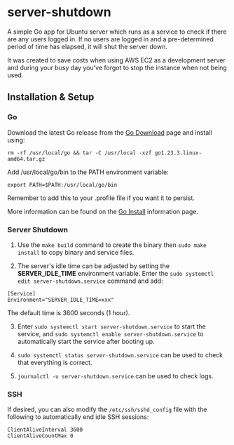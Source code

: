 # server-shutdown
A simple Go app for Ubuntu server which runs as a service to check if there are any users logged in. If no users are logged in and a pre-determined period of time has elapsed, it will shut the server down.

It was created to save costs when using AWS EC2 as a development server and during your busy day you've forgot to stop the instance when not being used.

## Installation & Setup
### Go
Download the latest Go release from the [Go Download](https://go.dev/dl/) page and install using:
```
rm -rf /usr/local/go && tar -C /usr/local -xzf go1.23.3.linux-amd64.tar.gz
```
Add /usr/local/go/bin to the PATH environment variable:
```
export PATH=$PATH:/usr/local/go/bin
```
Remember to add this to your .profile file if you want it to persist. 

More information can be found on the [Go Install](https://go.dev/doc/install) information page.

### Server Shutdown
1. Use the `make build` command to create the binary then `sudo make install` to copy binary and service files.

2. The server's idle time can be adjusted by setting the **SERVER_IDLE_TIME** environment variable. Enter the `sudo systemctl edit server-shutdown.service` command and add:
```
[Service]
Environment="SERVER_IDLE_TIME=xxx"
```
The default time is 3600 seconds (1 hour).

3. Enter `sudo systemctl start server-shutdown.service` to start the service, and `sudo systemctl enable server-shutdown.service` to automatically start the service after booting up.

4. `sudo systemctl status server-shutdown.service` can be used to check that everything is correct.

5. `journalctl -u server-shutdown.service` can be used to check logs.

### SSH
If desired, you can also modify the `/etc/ssh/sshd_config` file with the following to automatically end idle SSH sessions:
```
ClientAliveInterval 3600
ClientAliveCountMax 0
```

